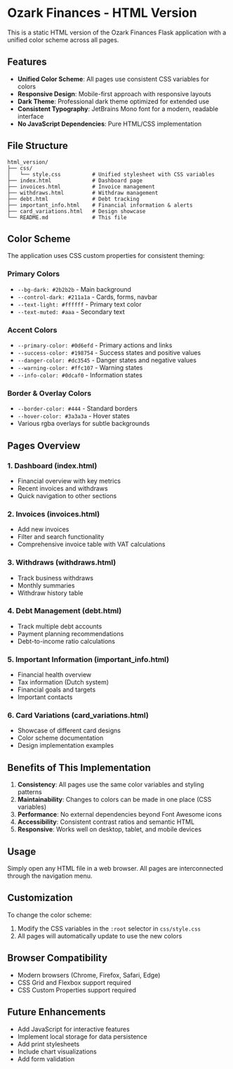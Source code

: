 # Ozark Finances - HTML Version

This is a static HTML version of the Ozark Finances Flask application with a unified color scheme across all pages.

## Features

- **Unified Color Scheme**: All pages use consistent CSS variables for colors
- **Responsive Design**: Mobile-first approach with responsive layouts
- **Dark Theme**: Professional dark theme optimized for extended use
- **Consistent Typography**: JetBrains Mono font for a modern, readable interface
- **No JavaScript Dependencies**: Pure HTML/CSS implementation

## File Structure

```
html_version/
├── css/
│   └── style.css          # Unified stylesheet with CSS variables
├── index.html             # Dashboard page
├── invoices.html          # Invoice management
├── withdraws.html         # Withdraw management
├── debt.html              # Debt tracking
├── important_info.html    # Financial information & alerts
├── card_variations.html   # Design showcase
└── README.md              # This file
```

## Color Scheme

The application uses CSS custom properties for consistent theming:

### Primary Colors
- `--bg-dark: #2b2b2b` - Main background
- `--control-dark: #211a1a` - Cards, forms, navbar
- `--text-light: #ffffff` - Primary text color
- `--text-muted: #aaa` - Secondary text

### Accent Colors
- `--primary-color: #0d6efd` - Primary actions and links
- `--success-color: #198754` - Success states and positive values
- `--danger-color: #dc3545` - Danger states and negative values
- `--warning-color: #ffc107` - Warning states
- `--info-color: #0dcaf0` - Information states

### Border & Overlay Colors
- `--border-color: #444` - Standard borders
- `--hover-color: #3a3a3a` - Hover states
- Various rgba overlays for subtle backgrounds

## Pages Overview

### 1. Dashboard (index.html)
- Financial overview with key metrics
- Recent invoices and withdraws
- Quick navigation to other sections

### 2. Invoices (invoices.html)
- Add new invoices
- Filter and search functionality
- Comprehensive invoice table with VAT calculations

### 3. Withdraws (withdraws.html)
- Track business withdraws
- Monthly summaries
- Withdraw history table

### 4. Debt Management (debt.html)
- Track multiple debt accounts
- Payment planning recommendations
- Debt-to-income ratio calculations

### 5. Important Information (important_info.html)
- Financial health overview
- Tax information (Dutch system)
- Financial goals and targets
- Important contacts

### 6. Card Variations (card_variations.html)
- Showcase of different card designs
- Color scheme documentation
- Design implementation examples

## Benefits of This Implementation

1. **Consistency**: All pages use the same color variables and styling patterns
2. **Maintainability**: Changes to colors can be made in one place (CSS variables)
3. **Performance**: No external dependencies beyond Font Awesome icons
4. **Accessibility**: Consistent contrast ratios and semantic HTML
5. **Responsive**: Works well on desktop, tablet, and mobile devices

## Usage

Simply open any HTML file in a web browser. All pages are interconnected through the navigation menu.

## Customization

To change the color scheme:
1. Modify the CSS variables in the `:root` selector in `css/style.css`
2. All pages will automatically update to use the new colors

## Browser Compatibility

- Modern browsers (Chrome, Firefox, Safari, Edge)
- CSS Grid and Flexbox support required
- CSS Custom Properties support required

## Future Enhancements

- Add JavaScript for interactive features
- Implement local storage for data persistence
- Add print stylesheets
- Include chart visualizations
- Add form validation
